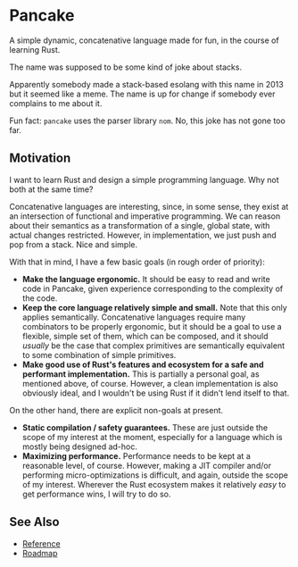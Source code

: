 # Pancake

A simple dynamic, concatenative language made for fun, in the course of learning
Rust.

The name was supposed to be some kind of joke about stacks.

Apparently somebody made a stack-based esolang with this name in 2013 but it
seemed like a meme. The name is up for change if somebody ever complains to me
about it.

Fun fact: `pancake` uses the parser library `nom`. No, this joke has not gone
too far.

## Motivation

I want to learn Rust and design a simple programming language. Why not both at
the same time?

Concatenative languages are interesting, since, in some sense, they exist at an
intersection of functional and imperative programming. We can reason about their
semantics as a transformation of a single, global state, with actual changes
restricted. However, in implementation, we just push and pop from a stack. Nice
and simple.

With that in mind, I have a few basic goals (in rough order of priority):

- **Make the language ergonomic.** It should be easy to read and write code in
  Pancake, given experience corresponding to the complexity of the code.
- **Keep the core language relatively simple and small.** Note that this only
  applies semantically. Concatenative languages require many combinators to be
  properly ergonomic, but it should be a goal to use a flexible, simple set of
  them, which can be composed, and it should *usually* be the case that complex
  primitives are semantically equivalent to some combination of simple
  primitives.
- **Make good use of Rust's features and ecosystem for a safe and performant
  implementation.** This is partially a personal goal, as mentioned above, of
  course. However, a clean implementation is also obviously ideal, and I
  wouldn't be using Rust if it didn't lend itself to that.

On the other hand, there are explicit non-goals at present.

- **Static compilation / safety guarantees.** These are just outside the scope
  of my interest at the moment, especially for a language which is mostly being
  designed ad-hoc.
- **Maximizing performance.** Performance needs to be kept at a reasonable
  level, of course. However, making a JIT compiler and/or performing
  micro-optimizations is difficult, and again, outside the scope of my interest.
  Wherever the Rust ecosystem makes it relatively *easy* to get performance
  wins, I will try to do so.

## See Also

- [Reference](reference.md)
- [Roadmap](roadmap.md)
